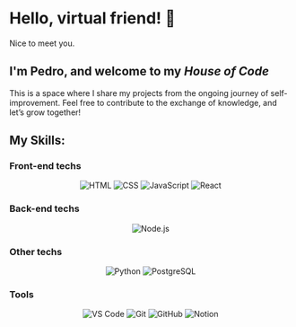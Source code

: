 <h1>Hello, virtual friend! 👋</h1>

<p>Nice to meet you.</p>

<h2>I'm Pedro, and welcome to my <i>House of Code</i></h2>

<p>This is a space where I share my projects from the ongoing journey of self-improvement. Feel free to contribute to the exchange of knowledge, and let’s grow together!</p>

<h2>My Skills:</h2>

<h3>Front-end techs</h3>
<div align="center">
	<img src="https://img.shields.io/badge/HTML5-E34F26?style=for-the-badge&logo=html5&logoColor=white" alt="HTML" title="HTML"/>
	<img src="https://img.shields.io/badge/CSS3-1572B6?style=for-the-badge&logo=css3&logoColor=white" alt="CSS" title="CSS"/>
	<img src="https://img.shields.io/badge/JavaScript-F7DF1E?style=for-the-badge&logo=javascript&logoColor=black" alt="JavaScript" title="JavaScript"/>
    <img src="https://img.shields.io/badge/React-20232A?style=for-the-badge&logo=react&logoColor=61DAFB" alt="React" title="React"/>
</div>

<h3>Back-end techs</h3>
<div align="center">
	<img src="https://img.shields.io/badge/node.js-6DA55F?style=for-the-badge&logo=node.js&logoColor=white" alt="Node.js" title="Node.js"/>
</div>

<h3>Other techs</h3>
<div align="center">
	<img src="https://img.shields.io/badge/Python-14354C?style=for-the-badge&logo=python&logoColor=ffdd54" alt="Python" title="Python"/>
    <img src="https://img.shields.io/badge/PostgreSQL-316192?style=for-the-badge&logo=postgresql&logoColor=white" alt="PostgreSQL" title="PostgreSQL"/>
</div>

<h3>Tools</h3>
<div align="center">
	<img src="https://img.shields.io/badge/vscode-007ACC?style=for-the-badge&logo=visual-studio-code&logoColor=white" alt="VS Code" title="VS Code"/>
    <img src="https://img.shields.io/badge/GIT-E44C30?style=for-the-badge&logo=git&logoColor=white" alt="Git" title="Git"/>
    <img src="https://img.shields.io/badge/GitHub-100000?style=for-the-badge&logo=github&logoColor=white" alt="GitHub" title="GitHub"/>
    <img src="https://img.shields.io/badge/Notion-000000?style=for-the-badge&logo=notion&logoColor=white" alt="Notion" title="Notion"/>
</div>
